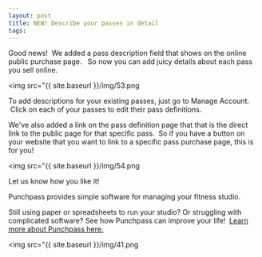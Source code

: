 ```yaml
---
layout: post
title: NEW! Describe your passes in detail
tags: 
---
```

Good news!  We added a pass description field that shows on the online public purchase page.   So now you can add juicy details about each pass you sell online.

<img src="{{ site.baseurl }}/img/53.png

To add descriptions for your existing passes, just go to Manage Account.  Click on each of your passes to edit their pass definitions.

We've also added a link on the pass definition page that that is the direct link to the public page for that specific pass.  So if you have a button on your website that you want to link to a specific pass purchase page, this is for you!

<img src="{{ site.baseurl }}/img/54.png

Let us know how you like it!

Punchpass provides simple software for managing your fitness studio.  

Still using paper or spreadsheets to run your studio? Or struggling with complicated software? See how Punchpass can improve your life!  [Learn more about Punchpass here.](http://punchpass.net/?utm_source=Blog&utm_medium=Blog&utm_campaign=ReservDeadline)

<img src="{{ site.baseurl }}/img/41.png


